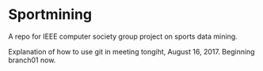 
# Sportmining
A repo for IEEE computer society group project on sports data mining.

Explanation of how to use git in meeting tongiht, August 16, 2017.
Beginning branch01 now.
